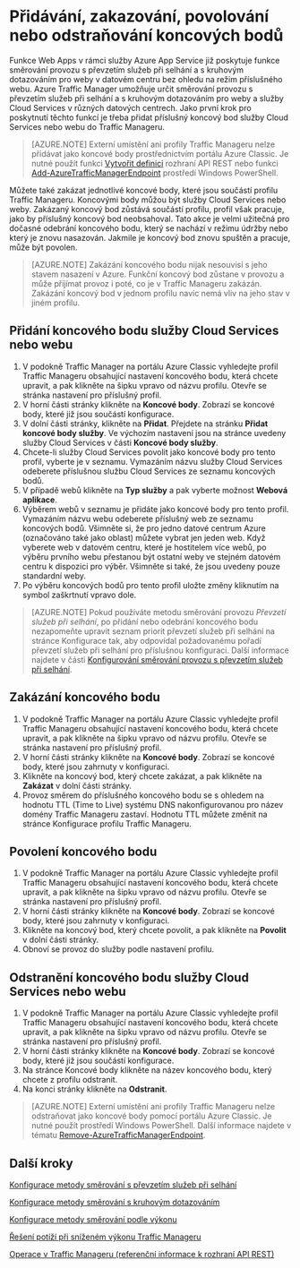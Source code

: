 <properties
   pageTitle="Správa koncových bodů v Azure Traffic Manageru | Microsoft Azure"
   description="Tento článek vám pomůže při přidávání, odebírání, povolování a zakazování koncových bodů v Azure Traffic Manageru."
   services="traffic-manager"
   documentationCenter=""
   authors="joaoma"
   manager="carmonm"
   editor="tysonn" />
<tags
   ms.service="traffic-manager"
   ms.devlang="na"
   ms.topic="get-started-article"
   ms.tgt_pltfrm="na"
   ms.workload="infrastructure-services"
   ms.date="03/17/2016"
   ms.author="joaoma" />

# Přidávání, zakazování, povolování nebo odstraňování koncových bodů

Funkce Web Apps v rámci služby Azure App Service již poskytuje funkce směrování provozu s převzetím služeb při selhání a s kruhovým dotazováním pro weby v datovém centru bez ohledu na režim příslušného webu. Azure Traffic Manager umožňuje určit směrování provozu s převzetím služeb při selhání a s kruhovým dotazováním pro weby a služby Cloud Services v různých datových centrech. Jako první krok pro poskytnutí těchto funkcí je třeba přidat příslušný koncový bod služby Cloud Services nebo webu do Traffic Manageru.

>[AZURE.NOTE] Externí umístění ani profily Traffic Manageru nelze přidávat jako koncové body prostřednictvím portálu Azure Classic. Je nutné použít funkci [Vytvořit definici](http://go.microsoft.com/fwlink/p/?LinkId=400772) rozhraní API REST nebo funkci [Add-AzureTrafficManagerEndpoint](http://go.microsoft.com/fwlink/p/?LinkId=400774) prostředí Windows PowerShell.

Můžete také zakázat jednotlivé koncové body, které jsou součástí profilu Traffic Manageru. Koncovými body můžou být služby Cloud Services nebo weby. Zakázaný koncový bod zůstává součástí profilu, profil však pracuje, jako by příslušný koncový bod neobsahoval. Tato akce je velmi užitečná pro dočasné odebrání koncového bodu, který se nachází v režimu údržby nebo který je znovu nasazován. Jakmile je koncový bod znovu spuštěn a pracuje, může být povolen.

>[AZURE.NOTE] Zakázání koncového bodu nijak nesouvisí s jeho stavem nasazení v Azure. Funkční koncový bod zůstane v provozu a může přijímat provoz i poté, co je v Traffic Manageru zakázán. Zakázání koncový bod v jednom profilu navíc nemá vliv na jeho stav v jiném profilu.

## Přidání koncového bodu služby Cloud Services nebo webu


1. V podokně Traffic Manager na portálu Azure Classic vyhledejte profil Traffic Manageru obsahující nastavení koncového bodu, která chcete upravit, a pak klikněte na šipku vpravo od názvu profilu. Otevře se stránka nastavení pro příslušný profil.
2. V horní části stránky klikněte na **Koncové body**. Zobrazí se koncové body, které již jsou součástí konfigurace.
3. V dolní části stránky, klikněte na **Přidat**. Přejdete na stránku **Přidat koncové body služby**. Ve výchozím nastavení jsou na stránce uvedeny služby Cloud Services v části **Koncové body služby**.
4. Chcete-li služby Cloud Services povolit jako koncové body pro tento profil, vyberte je v seznamu. Vymazáním názvu služby Cloud Services odeberete příslušnou službu Cloud Services ze seznamu koncových bodů.
5. V případě webů klikněte na **Typ služby** a pak vyberte možnost **Webová aplikace**.
6. Výběrem webů v seznamu je přidáte jako koncové body pro tento profil. Vymazáním názvu webu odeberete příslušný web ze seznamu koncových bodů. Všimněte si, že pro jedno datové centrum Azure (označováno také jako oblast) můžete vybrat jen jeden web. Když vyberete web v datovém centru, které je hostitelem více webů, po výběru prvního webu přestanou být ostatní weby ve stejném datovém centru k dispozici pro výběr. Všimněte si také, že jsou uvedeny pouze standardní weby.
7. Po výběru koncových bodů pro tento profil uložte změny kliknutím na symbol zaškrtnutí vpravo dole.

>[AZURE.NOTE] Pokud používáte metodu směrování provozu *Převzetí služeb při selhání*, po přidání nebo odebrání koncového bodu nezapomeňte upravit seznam priorit převzetí služeb při selhání na stránce Konfigurace tak, aby odpovídal požadovanému pořadí převzetí služeb při selhání pro příslušnou konfiguraci. Další informace najdete v části [Konfigurování směrování provozu s převzetím služeb při selhání](traffic-manager-configure-failover-routing-method.md).

## Zakázání koncového bodu

1. V podokně Traffic Manager na portálu Azure Classic vyhledejte profil Traffic Manageru obsahující nastavení koncového bodu, která chcete upravit, a pak klikněte na šipku vpravo od názvu profilu. Otevře se stránka nastavení pro příslušný profil.
2. V horní části stránky klikněte na **Koncové body**. Zobrazí se koncové body, které jsou zahrnuty v konfiguraci.
3. Klikněte na koncový bod, který chcete zakázat, a pak klikněte na **Zakázat** v dolní části stránky.
4. Provoz směrem do příslušného koncového bodu se s ohledem na hodnotu TTL (Time to Live) systému DNS nakonfigurovanou pro název domény Traffic Manageru zastaví. Hodnotu TTL můžete změnit na stránce Konfigurace profilu Traffic Manageru.

## Povolení koncového bodu

1. V podokně Traffic Manager na portálu Azure Classic vyhledejte profil Traffic Manageru obsahující nastavení koncového bodu, která chcete upravit, a pak klikněte na šipku vpravo od názvu profilu. Otevře se stránka nastavení pro příslušný profil.
2. V horní části stránky klikněte na **Koncové body**. Zobrazí se koncové body, které jsou zahrnuty v konfiguraci.
3. Klikněte na koncový bod, který chcete povolit, a pak klikněte na **Povolit** v dolní části stránky.
4. Obnoví se provoz do služby podle nastavení profilu.

## Odstranění koncového bodu služby Cloud Services nebo webu


1. V podokně Traffic Manager na portálu Azure Classic vyhledejte profil Traffic Manageru obsahující nastavení koncového bodu, která chcete upravit, a pak klikněte na šipku vpravo od názvu profilu. Otevře se stránka nastavení pro příslušný profil.
2. V horní části stránky klikněte na **Koncové body**. Zobrazí se koncové body, které již jsou součástí konfigurace.
3. Na stránce Koncové body klikněte na název koncového bodu, který chcete z profilu odstranit.
4. Na konci stránky klikněte na **Odstranit**.

>[AZURE.NOTE] Externí umístění ani profily Traffic Manageru nelze odstraňovat jako koncové body pomocí portálu Azure Classic. Je nutné použít prostředí Windows PowerShell. Další informace najdete v tématu [Remove-AzureTrafficManagerEndpoint](https://msdn.microsoft.com/library/dn690251.aspx).

## Další kroky


[Konfigurace metody směrování s převzetím služeb při selhání](traffic-manager-configure-failover-routing-method.md)

[Konfigurace metody směrování s kruhovým dotazováním](traffic-manager-configure-round-robin-routing-method.md)

[Konfigurace metody směrování podle výkonu](traffic-manager-configure-performance-routing-method.md)

[Řešení potíží při sníženém výkonu Traffic Manageru](traffic-manager-troubleshooting-degraded.md)

[Operace v Traffic Manageru (referenční informace k rozhraní API REST)](http://go.microsoft.com/fwlink/p/?LinkID=313584)



<!--HONumber=Jun16_HO2-->


